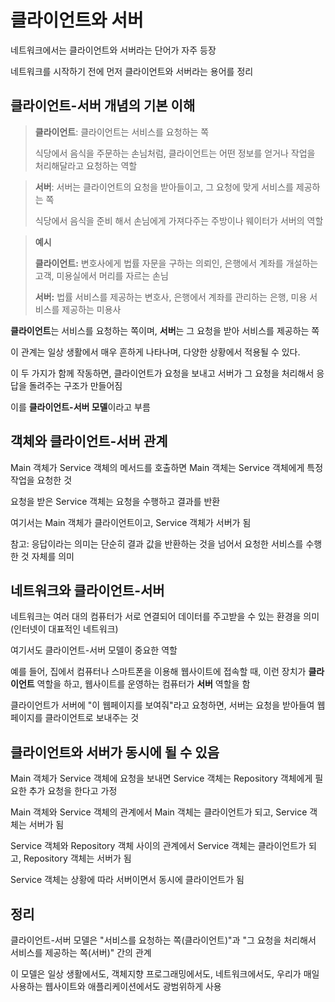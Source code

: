 # 클라이언트와 서버

네트워크에서는 클라이언트와 서버라는 단어가 자주 등장

네트워크를 시작하기 전에 먼저 클라이언트와 서버라는 용어를 정리


## 클라이언트-서버 개념의 기본 이해

> **클라이언트**: 클라이언트는 서비스를 요청하는 쪽 
> 
> 식당에서 음식을 주문하는 손님처럼, 클라이언트는 어떤 정보를 얻거나 작업을 처리해달라고 요청하는 역할

> **서버**: 서버는 클라이언트의 요청을 받아들이고, 그 요청에 맞게 서비스를 제공하는 쪽
> 
> 식당에서 음식을 준비 해서 손님에게 가져다주는 주방이나 웨이터가 서버의 역할

 
>**예시**
> 
>**클라이언트:** 변호사에게 법률 자문을 구하는 의뢰인, 은행에서 계좌를 개설하는 고객, 미용실에서 머리를 자르는 손님
> 
>**서버:** 법률 서비스를 제공하는 변호사, 은행에서 계좌를 관리하는 은행, 미용 서비스를 제공하는 미용사
 
**클라이언트**는 서비스를 요청하는 쪽이며, **서버**는 그 요청을 받아 서비스를 제공하는 쪽

이 관계는 일상 생활에서 매우 흔하게 나타나며, 다양한 상황에서 적용될 수 있다.

이 두 가지가 함께 작동하면, 클라이언트가 요청을 보내고 서버가 그 요청을 처리해서 응답을 돌려주는 구조가 만들어짐

이를 **클라이언트-서버 모델**이라고 부름

## 객체와 클라이언트-서버 관계

Main 객체가 Service 객체의 메서드를 호출하면 Main 객체는 Service 객체에게 특정 작업을 요청한 것

요청을 받은 Service 객체는 요청을 수행하고 결과를 반환

여기서는 Main 객체가 클라이언트이고, Service 객체가 서버가 됨

참고: 응답이라는 의미는 단순히 결과 값을 반환하는 것을 넘어서 요청한 서비스를 수행한 것 자체를 의미


## 네트워크와 클라이언트-서버

네트워크는 여러 대의 컴퓨터가 서로 연결되어 데이터를 주고받을 수 있는 환경을 의미(인터넷이 대표적인 네트워크)

여기서도 클라이언트-서버 모델이 중요한 역할

예를 들어, 집에서 컴퓨터나 스마트폰을 이용해 웹사이트에 접속할 때, 이런 장치가 **클라이언트** 역할을 하고, 웹사이트를 운영하는 컴퓨터가 **서버** 역할을 함

클라이언트가 서버에 "이 웹페이지를 보여줘"라고 요청하면, 서버는 요청을 받아들여 웹페이지를 클라이언트로 보내주는 것

## 클라이언트와 서버가 동시에 될 수 있음

Main 객체가 Service 객체에 요청을 보내면 Service 객체는 Repository 객체에게 필요한 추가 요청을 한다고 가정

Main 객체와 Service 객체의 관계에서 Main 객체는 클라이언트가 되고, Service 객체는 서버가 됨

Service 객체와 Repository 객체 사이의 관계에서 Service 객체는 클라이언트가 되고, Repository 객체는 서버가 됨

Service 객체는 상황에 따라 서버이면서 동시에 클라이언트가 됨

## 정리

클라이언트-서버 모델은 "서비스를 요청하는 쪽(클라이언트)"과 "그 요청을 처리해서 서비스를 제공하는 쪽(서버)" 간의 관계

이 모델은 일상 생활에서도, 객체지향 프로그래밍에서도, 네트워크에서도, 우리가 매일 사용하는 웹사이트와 애플리케이션에서도 광범위하게 사용

